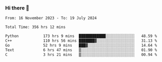 ### Hi there 👋

<!--
**floyiac/floyiac** is a ✨ _special_ ✨ repository because its `README.md` (this file) appears on your GitHub profile.

Here are some ideas to get you started:

- 🔭 I’m currently working on ...
- 🌱 I’m currently learning ...
- 👯 I’m looking to collaborate on ...
- 🤔 I’m looking for help with ...
- 💬 Ask me about ...
- 📫 How to reach me: ...
- 😄 Pronouns: ...
- ⚡ Fun fact: ...
-->

<!--START_SECTION:waka-->

```txt
From: 16 November 2023 - To: 19 July 2024

Total Time: 356 hrs 12 mins

Python           173 hrs 9 mins  ████████████░░░░░░░░░░░░░   48.59 %
C++              110 hrs 56 mins ███████▓░░░░░░░░░░░░░░░░░   31.13 %
Go               52 hrs 9 mins   ███▓░░░░░░░░░░░░░░░░░░░░░   14.64 %
Text             6 hrs 47 mins   ▒░░░░░░░░░░░░░░░░░░░░░░░░   01.90 %
C                3 hrs 21 mins   ▒░░░░░░░░░░░░░░░░░░░░░░░░   00.94 %
```

<!--END_SECTION:waka-->
